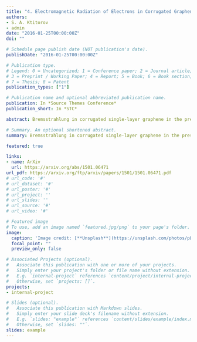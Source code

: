 ```yaml
---
title: "4. Electromagnetic Radiation of Electrons in Corrugated Graphene"
authors:
- S. A. Ktitorov
- admin
date: "2016-01-25T00:00:00Z"
doi: ""

# Schedule page publish date (NOT publication's date).
publishDate: "2016-01-25T00:00:00Z"

# Publication type.
# Legend: 0 = Uncategorized; 1 = Conference paper; 2 = Journal article;
# 3 = Preprint / Working Paper; 4 = Report; 5 = Book; 6 = Book section;
# 7 = Thesis; 8 = Patent
publication_types: ["1"]

# Publication name and optional abbreviated publication name.
publication: In *Source Themes Conference*
publication_short: In *STC*

abstract: Bremsstrahlung in corrugated single-layer graphene in the presence of a ballistic transport current is analyzed. Radiation of a similar nature is observed in undulators and wigglers. Regular and chaotic corrugations (ripples) are considered. It is shown that the quadratic relation between the Monge membrane function and the synthetic calibration field leads to the appearance of a central peak in the radiation spectral density. Possible formation mechanisms of single-layer graphene corrugation are proposed. In one case, the corrugation is considered as an incommensurate superstructure in a two-dimensional crystal, resulting from instability developing in the optical phonon subsystem with the formation of a periodic soliton train. Corrugation results from the interaction of subsystems. Another possible mechanism consists in instability of the membrane flat state due to strong fluctuations characteristic of two-dimensional systems.

# Summary. An optional shortened abstract.
summary: Bremsstrahlung in corrugated single-layer graphene in the presence of a ballistic transport current is analyzed.

featured: true

links:
- name: ArXiv
  url: https://arxiv.org/abs/1501.06471
url_pdf: https://arxiv.org/ftp/arxiv/papers/1501/1501.06471.pdf
# url_code: '#'
# url_dataset: '#'
# url_poster: '#'
# url_project: ''
# url_slides: ''
# url_source: '#'
# url_video: '#'

# Featured image
# To use, add an image named `featured.jpg/png` to your page's folder. 
image:
  caption: 'Image credit: [**Unsplash**](https://unsplash.com/photos/pLCdAaMFLTE)'
  focal_point: ""
  preview_only: false

# Associated Projects (optional).
#   Associate this publication with one or more of your projects.
#   Simply enter your project's folder or file name without extension.
#   E.g. `internal-project` references `content/project/internal-project/index.md`.
#   Otherwise, set `projects: []`.
projects:
- internal-project

# Slides (optional).
#   Associate this publication with Markdown slides.
#   Simply enter your slide deck's filename without extension.
#   E.g. `slides: "example"` references `content/slides/example/index.md`.
#   Otherwise, set `slides: ""`.
slides: example
---
```

